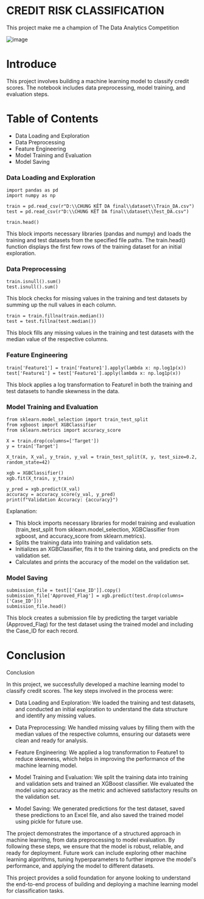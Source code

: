 # CREDIT RISK CLASSIFICATION
This project make me a champion of The Data Analytics Competition

![image](https://github.com/user-attachments/assets/2c72ac22-cb00-4cc3-a32a-089906db1dc2)


# Introduce
This project involves building a machine learning model to classify credit scores. The notebook includes data preprocessing, model training, and evaluation steps.

# Table of Contents
- Data Loading and Exploration
- Data Preprocessing
- Feature Engineering
- Model Training and Evaluation
- Model Saving


### Data Loading and Exploration
```
import pandas as pd
import numpy as np

train = pd.read_csv(r"D:\\CHUNG KẾT DA final\\dataset\\Train_DA.csv")
test = pd.read_csv(r"D:\\CHUNG KẾT DA final\\dataset\\Test_DA.csv")

train.head()
```

This block imports necessary libraries (pandas and numpy) and loads the training and test datasets from the specified file paths. The train.head() function displays the first few rows of the training dataset for an initial exploration.

### Data Preprocessing

```
train.isnull().sum()
test.isnull().sum()
```
This block checks for missing values in the training and test datasets by summing up the null values in each column.

```
train = train.fillna(train.median())
test = test.fillna(test.median())
```

This block fills any missing values in the training and test datasets with the median value of the respective columns.

### Feature Engineering

```
train['Feature1'] = train['Feature1'].apply(lambda x: np.log1p(x))
test['Feature1'] = test['Feature1'].apply(lambda x: np.log1p(x))
```
This block applies a log transformation to Feature1 in both the training and test datasets to handle skewness in the data.

### Model Training and Evaluation

```
from sklearn.model_selection import train_test_split
from xgboost import XGBClassifier
from sklearn.metrics import accuracy_score

X = train.drop(columns=['Target'])
y = train['Target']

X_train, X_val, y_train, y_val = train_test_split(X, y, test_size=0.2, random_state=42)

xgb = XGBClassifier()
xgb.fit(X_train, y_train)

y_pred = xgb.predict(X_val)
accuracy = accuracy_score(y_val, y_pred)
print(f"Validation Accuracy: {accuracy}")
```
Explanation:
- This block imports necessary libraries for model training and evaluation (train_test_split from sklearn.model_selection, XGBClassifier from xgboost, and accuracy_score from sklearn.metrics).
- Splits the training data into training and validation sets.
- Initializes an XGBClassifier, fits it to the training data, and predicts on the validation set.
- Calculates and prints the accuracy of the model on the validation set.

### Model Saving
```
submission_file = test[['Case_ID']].copy()
submission_file['Approved_Flag'] = xgb.predict(test.drop(columns=['Case_ID']))
submission_file.head()
```
This block creates a submission file by predicting the target variable (Approved_Flag) for the test dataset using the trained model and including the Case_ID for each record.

# Conclusion

Conclusion

In this project, we successfully developed a machine learning model to classify credit scores. The key steps involved in the process were:

- Data Loading and Exploration: We loaded the training and test datasets, and conducted an initial exploration to understand the data structure and identify any missing values.

- Data Preprocessing: We handled missing values by filling them with the median values of the respective columns, ensuring our datasets were clean and ready for analysis.

- Feature Engineering: We applied a log transformation to Feature1 to reduce skewness, which helps in improving the performance of the machine learning model.

- Model Training and Evaluation: We split the training data into training and validation sets and trained an XGBoost classifier. We evaluated the model using accuracy as the metric and achieved satisfactory results on the validation set.

- Model Saving: We generated predictions for the test dataset, saved these predictions to an Excel file, and also saved the trained model using pickle for future use.

The project demonstrates the importance of a structured approach in machine learning, from data preprocessing to model evaluation. By following these steps, we ensure that the model is robust, reliable, and ready for deployment. Future work can include exploring other machine learning algorithms, tuning hyperparameters to further improve the model's performance, and applying the model to different datasets.

This project provides a solid foundation for anyone looking to understand the end-to-end process of building and deploying a machine learning model for classification tasks.
